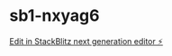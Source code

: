 # sb1-nxyag6

[Edit in StackBlitz next generation editor ⚡️](https://stackblitz.com/~/github.com/gohlance/sb1-nxyag6)